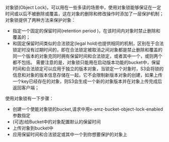 对象锁(Object Lock)，可以用在一些多读的场景中，使用对象锁能够保证在一定时间或以后不被删除或覆盖，这在对象的删除和修改操作时添加了一层保护机制；对象锁提供了两种方法来保护对象：
- 指定一个固定的保留时间(retention period )，在该时间内对象时禁止删除和覆盖的；
- 和固定保留时间类似的合法锁定(legal hold)也提供相同的机制，区别在于合法锁定时没有过期时间的，即在合法锁定被取消之间对象都是禁止删除和覆盖的
同一个版本的对象克同时拥有保留时间和合法锁定，或者其中一个，或则两个都不包括。
需要注意的是，对象锁只能用在启动版本功能的bucket中，保留时间和合法锁定可以应用于独立的版本对象，当锁定一个对象时，S3会将锁的信息和对象的版本信息存储在一起，它不会限制新版本对象的创建，如果上传一个key已经存在的对象，则S3会生成一个新的对象版本并在对象上传完成后返回客户端；

使用对象锁有一下步骤：
- 创建一个使能对象锁的bucket,请求中用x-amz-bucket-object-lock-enabled参数指定
- (可选)给Bucket中的对象配置默认的保留时间
- 上传对象到bucket中
- 应用保留时间和合法锁定或其中一个到你想要保护的对象上